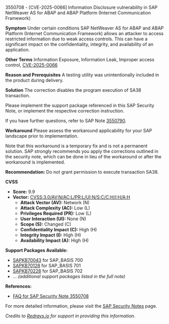3550708 - [CVE-2025-0066] Information Disclosure vulnerability in SAP NetWeaver AS for ABAP and ABAP Platform (Internet Communication Framework)

**Symptom**
Under certain conditions SAP NetWeaver AS for ABAP and ABAP Platform (Internet Communication Framework) allows an attacker to access restricted information due to weak access controls. This can have a significant impact on the confidentiality, integrity, and availability of an application.

**Other Terms**
Information Exposure, Information Leak, Improper access control, [CVE-2025-0066](https://www.cve.org/CVERecord?id=CVE-2025-0066)

**Reason and Prerequisites**
A testing utility was unintentionally included in the product during delivery.

**Solution**
The correction disables the program execution of SA38 transaction.

Please implement the support package referenced in this SAP Security Note, or implement the respective correction instruction.

If you have further questions, refer to SAP Note [3550790](https://me.sap.com/notes/3550790).

**Workaround**
Please assess the workaround applicability for your SAP landscape prior to implementation.

Note that this workaround is a temporary fix and is not a permanent solution. SAP strongly recommends you apply the corrections outlined in the security note, which can be done in lieu of the workaround or after the workaround is implemented.

**Recommendation:** Do not grant permission to execute transaction SA38.

**CVSS**
- **Score:** 9.9
- **Vector:** [CVSS:3.0/AV:N/AC:L/PR:L/UI:N/S:C/C:H/I:H/A:H](https://nvd.nist.gov/vuln-metrics/cvss/v3-calculator?vector=CVSS:3.0/AV:N/AC:L/PR:L/UI:N/S:C/C:H/I:H/A:H)
  - **Attack Vector (AV):** Network (N)
  - **Attack Complexity (AC):** Low (L)
  - **Privileges Required (PR):** Low (L)
  - **User Interaction (UI):** None (N)
  - **Scope (S):** Changed (C)
  - **Confidentiality Impact (C):** High (H)
  - **Integrity Impact (I):** High (H)
  - **Availability Impact (A):** High (H)

**Support Packages Available:**
- [SAPKB70043](https://me.sap.com/supportpackage/SAPKB70043) for SAP_BASIS 700
- [SAPKB70128](https://me.sap.com/supportpackage/SAPKB70128) for SAP_BASIS 701
- [SAPKB70228](https://me.sap.com/supportpackage/SAPKB70228) for SAP_BASIS 702
- ... *(additional support packages listed in the full note)*

**References:**
- [FAQ for SAP Security Note 3550708](https://me.sap.com/notes/3550790)

For more detailed information, please visit the [SAP Security Notes](https://me.sap.com/) page.

*Credits to [Redrays.io](https://redrays.io) for support in providing this information.*